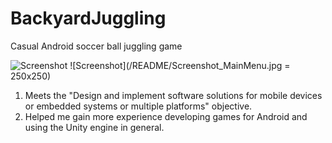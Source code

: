 # BackyardJuggling

Casual Android soccer ball juggling game

![Screenshot](Https://www.github.com/EliteFourAgatha/BackyardJuggling/README/Screenshot_MainMenu.jpg)
![Screenshot](/README/Screenshot_MainMenu.jpg = 250x250)
1. Meets the "Design and implement software solutions for mobile devices or embedded systems or multiple platforms" objective.
2. Helped me gain more experience developing games for Android and using the Unity engine in general.
